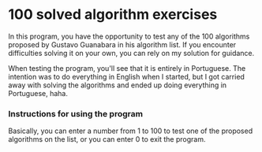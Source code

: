 <h1>100 solved algorithm exercises</h1>
<p>In this program, you have the opportunity to test any of the 100 algorithms proposed by Gustavo Guanabara in his algorithm list. If you encounter difficulties solving it on your own, you can rely on my solution for guidance.</p>
<p>When testing the program, you'll see that it is entirely in Portuguese. The intention was to do everything in English when I started, but I got carried away with solving the algorithms and ended up doing everything in Portuguese, haha.</p>
<h3>Instructions for using the program</h3>
<p>Basically, you can enter a number from 1 to 100 to test one of the proposed algorithms on the list, or you can enter 0 to exit the program.</p>
